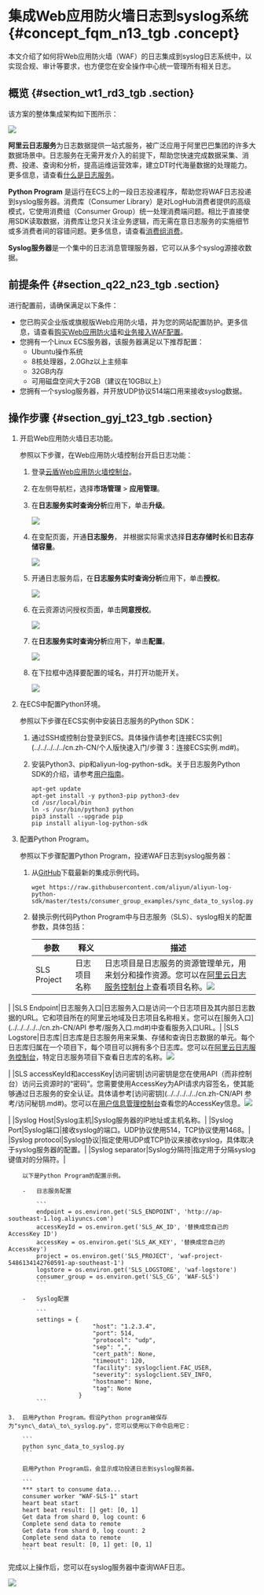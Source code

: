 # 集成Web应用防火墙日志到syslog系统 {#concept_fqm_n13_tgb .concept}

本文介绍了如何将Web应用防火墙（WAF）的日志集成到syslog日志系统中，以实现合规、审计等要求，也方便您在安全操作中心统一管理所有相关日志。

## 概览 {#section_wt1_rd3_tgb .section}

该方案的整体集成架构如下图所示：

![](http://static-aliyun-doc.oss-cn-hangzhou.aliyuncs.com/assets/img/123589/155003765138718_zh-CN.png)

**阿里云日志服务**为日志数据提供一站式服务，被广泛应用于阿里巴巴集团的许多大数据场景中。日志服务在无需开发介入的前提下，帮助您快速完成数据采集、消费、投递、查询和分析，提高运维运营效率，建立DT时代海量数据的处理能力。更多信息，请查看[什么是日志服务](../../../../../cn.zh-CN/产品简介/什么是日志服务.md#)。

**Python Program** 是运行在ECS上的一段日志投递程序，帮助您将WAF日志投递到syslog服务器。消费库（Consumer Library）是对LogHub消费者提供的高级模式，它使用消费组（Consumer Group）统一处理消费端问题。相比于直接使用SDK读取数据，消费库让您只关注业务逻辑，而无需在意日志服务的实施细节或多消费者间的容错问题。更多信息，请查看[消费组消费](../../../../../cn.zh-CN/用户指南/实时消费/消费组消费/消费组消费.md#)。

**Syslog服务器**是一个集中的日志消息管理服务器，它可以从多个syslog源接收数据。

## 前提条件 {#section_q22_n23_tgb .section}

进行配置前，请确保满足以下条件：

-   您已购买企业版或旗舰版Web应用防火墙，并为您的网站配置防护。更多信息，请查看[购买Web应用防火墙](../../../../../cn.zh-CN/产品定价/开通WAF/购买Web应用防火墙.md#)和[业务接入WAF配置](../../../../../cn.zh-CN/用户指南/接入WAF/业务接入WAF配置.md#)。
-   您拥有一个Linux ECS服务器，该服务器满足以下推荐配置：
    -   Ubuntu操作系统
    -   8核处理器，2.0Ghz以上主频率
    -   32GB内存
    -   可用磁盘空间大于2GB（建议在10GB以上）
-   您拥有一个syslog服务器，并开放UDP协议514端口用来接收syslog数据。

## 操作步骤 {#section_gyj_t23_tgb .section}

1.  开启Web应用防火墙日志功能。

    参照以下步骤，在Web应用防火墙控制台开启日志功能：

    1.  登录[云盾Web应用防火墙控制台](https://yundun.console.aliyun.com/?p=waf)。
    2.  在左侧导航栏，选择**市场管理** \> **应用管理**。
    3.  在**日志服务实时查询分析**应用下，单击**升级**。

        ![](http://static-aliyun-doc.oss-cn-hangzhou.aliyuncs.com/assets/img/123589/155003765238719_zh-CN.png)

    4.  在变配页面，开通**日志服务**， 并根据实际需求选择**日志存储时长**和**日志存储容量**。

        ![](http://static-aliyun-doc.oss-cn-hangzhou.aliyuncs.com/assets/img/123589/155003765238720_zh-CN.png)

    5.  开通日志服务后，在**日志服务实时查询分析**应用下，单击**授权**。

        ![](http://static-aliyun-doc.oss-cn-hangzhou.aliyuncs.com/assets/img/123589/155003765238721_zh-CN.png)

    6.  在云资源访问授权页面，单击**同意授权**。

        ![](http://static-aliyun-doc.oss-cn-hangzhou.aliyuncs.com/assets/img/123589/155003765238723_zh-CN.png)

    7.  在**日志服务实时查询分析**应用下，单击**配置**。

        ![](http://static-aliyun-doc.oss-cn-hangzhou.aliyuncs.com/assets/img/123589/155003765238724_zh-CN.png)

    8.  在下拉框中选择要配置的域名，并打开功能开关。

        ![](http://static-aliyun-doc.oss-cn-hangzhou.aliyuncs.com/assets/img/123589/155003765238725_zh-CN.png)

2.  在ECS中配置Python环境。

    参照以下步骤在ECS实例中安装日志服务的Python SDK：

    1.  通过SSH或控制台登录到ECS。具体操作请参考[连接ECS实例](../../../../../cn.zh-CN/个人版快速入门/步骤 3：连接ECS实例.md#)。
    2.  安装Python3、pip和aliyun-log-python-sdk。关于日志服务Python SDK的介绍，请参考[用户指南](https://aliyun-log-python-sdk.readthedocs.io/README.html)。

        ```
        apt-get update
        apt-get install -y python3-pip python3-dev
        cd /usr/local/bin
        ln -s /usr/bin/python3 python
        pip3 install --upgrade pip
        pip install aliyun-log-python-sdk
        ```

3.  配置Python Program。

    参照以下步骤配置Python Program，投递WAF日志到syslog服务器：

    1.  从[GitHub](https://github.com/aliyun/aliyun-log-python-sdk/blob/master/tests/consumer_group_examples/sync_data_to_syslog.py)下载最新的集成示例代码。

        ```
        wget https://raw.githubusercontent.com/aliyun/aliyun-log-python-sdk/master/tests/consumer_group_examples/sync_data_to_syslog.py
        ```

    2.  替换示例代码Python Program中与日志服务（SLS）、syslog相关的配置参数，具体包括：

        |参数|释义|描述|
        |--|--|--|
        |SLS Project|日志项目名称|日志项目是日志服务的资源管理单元，用来划分和操作资源。您可以在[阿里云日志服务控制台](https://sls.console.aliyun.com/#/)上查看项目名称。![](http://static-aliyun-doc.oss-cn-hangzhou.aliyuncs.com/assets/img/123589/155003765238727_zh-CN.png)

|
        |SLS Endpoint|日志服务入口|日志服务入口是访问一个日志项目及其内部日志数据的URL。它和项目所在的阿里云地域及日志项目名称相关。您可以在[服务入口](../../../../../cn.zh-CN/API 参考/服务入口.md#)中查看服务入口URL。|
        |SLS Logstore|日志库|日志库是日志服务用来采集、存储和查询日志数据的单元。每个日志库归属在一个项目下，每个项目可以拥有多个日志库。您可以在[阿里云日志服务控制台](https://sls.console.aliyun.com/#/)，特定日志服务项目下查看日志库的名称。![](http://static-aliyun-doc.oss-cn-hangzhou.aliyuncs.com/assets/img/123589/155003765238728_zh-CN.png)

|
        |SLS accessKeyId和accessKey|访问密钥|访问密钥是您在使用API（而非控制台）访问云资源时的“密码”。您需要使用AccessKey为API请求内容签名，使其能够通过日志服务的安全认证。具体请参考[访问密钥](../../../../../cn.zh-CN/API 参考/访问秘钥.md#)。您可以在[用户信息管理控制台](https://usercenter.console.aliyun.com/#/manage/ak)查看您的AccessKey信息。![](http://static-aliyun-doc.oss-cn-hangzhou.aliyuncs.com/assets/img/123589/155003765238729_zh-CN.png)

|
        |Syslog Host|Syslog主机|Syslog服务器的IP地址或主机名称。|
        |Syslog Port|Syslog端口|接收syslog的端口。UDP协议使用514，TCP协议使用1468。|
        |Syslog protocol|Syslog协议|指定使用UDP或TCP协议来接收syslog，具体取决于syslog服务器的配置。|
        |Syslog separator|Syslog分隔符|指定用于分隔syslog键值对的分隔符。|

        以下是Python Program的配置示例。

        -   日志服务配置

            ```
            endpoint = os.environ.get('SLS_ENDPOINT', 'http://ap-southeast-1.log.aliyuncs.com')
            accessKeyId = os.environ.get('SLS_AK_ID', '替换成您自己的AccessKey ID')
            accessKey = os.environ.get('SLS_AK_KEY', '替换成您自己的AccessKey')
            project = os.environ.get('SLS_PROJECT', 'waf-project-5486134142760591-ap-southeast-1')
            logstore = os.environ.get('SLS_LOGSTORE', 'waf-logstore')
            consumer_group = os.environ.get('SLS_CG', 'WAF-SLS')
            ```

        -   Syslog配置

            ```
            settings = {
                            "host": "1.2.3.4",
                            "port": 514,       
                            "protocol": "udp", 
                            "sep": ",",       
                            "cert_path": None, 
                            "timeout": 120,    
                            "facility": syslogclient.FAC_USER,  
                            "severity": syslogclient.SEV_INFO,  
                            "hostname": None,  
                            "tag": None        
                        }
            ```

    3.  启用Python Program。假设Python program被保存为"sync\_data\_to\_syslog.py"，您可以使用以下命令启用它：

        ```
        python sync_data_to_syslog.py
        ```

        启用Python Program后，会显示成功投递日志到syslog服务器。

        ```
        *** start to consume data...
        consumer worker "WAF-SLS-1" start 
        heart beat start
        heart beat result: [] get: [0, 1]
        Get data from shard 0, log count: 6
        Complete send data to remote
        Get data from shard 0, log count: 2
        Complete send data to remote
        heart beat result: [0, 1] get: [0, 1]
        ```


完成以上操作后，您可以在syslog服务器中查询WAF日志。

![](http://static-aliyun-doc.oss-cn-hangzhou.aliyuncs.com/assets/img/123589/155003765238730_zh-CN.png)

